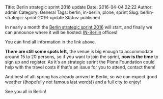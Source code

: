 Title: Berlin strategic sprint 2016 update
Date: 2016-04-04 22:22
Author: admin
Category: General
Tags: berlín, in-berlin, plone, sprint
Slug: berlin-strategic-sprint-2016-update
Status: published

In nearly a month the [Berlin strategic sprint 2016](http://www.coactivate.org/projects/berlin-city-sprint-2016/project-home) will start, and finally we can announce where it will be hosted: [IN-Berlin](http://in-berlin.de/) offices!

You can find all information in the link above.

**There are still some spots left,** the venue is big enough to accommodate around 15 to 20 persons, so if you want to join the sprint, **now is the time** to sign up and register. As it's an strategic sprint the Plone Foundation could help with the travel costs if that's an issue for you to attend, contact them!

And best of all: spring has already arrived in Berlin, so we can expect good weather ((hopefully not famous last words)) and a full city to enjoy!

See you all in Berlin!
